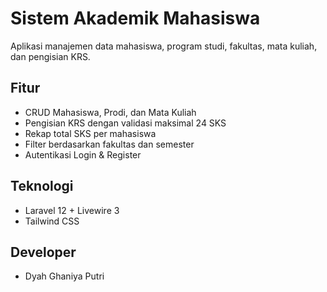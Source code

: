 # Sistem Akademik Mahasiswa

Aplikasi manajemen data mahasiswa, program studi, fakultas, mata kuliah, dan pengisian KRS.

## Fitur

- CRUD Mahasiswa, Prodi, dan Mata Kuliah
- Pengisian KRS dengan validasi maksimal 24 SKS
- Rekap total SKS per mahasiswa
- Filter berdasarkan fakultas dan semester
- Autentikasi Login & Register

## Teknologi

- Laravel 12 + Livewire 3
- Tailwind CSS

## Developer

- Dyah Ghaniya Putri
